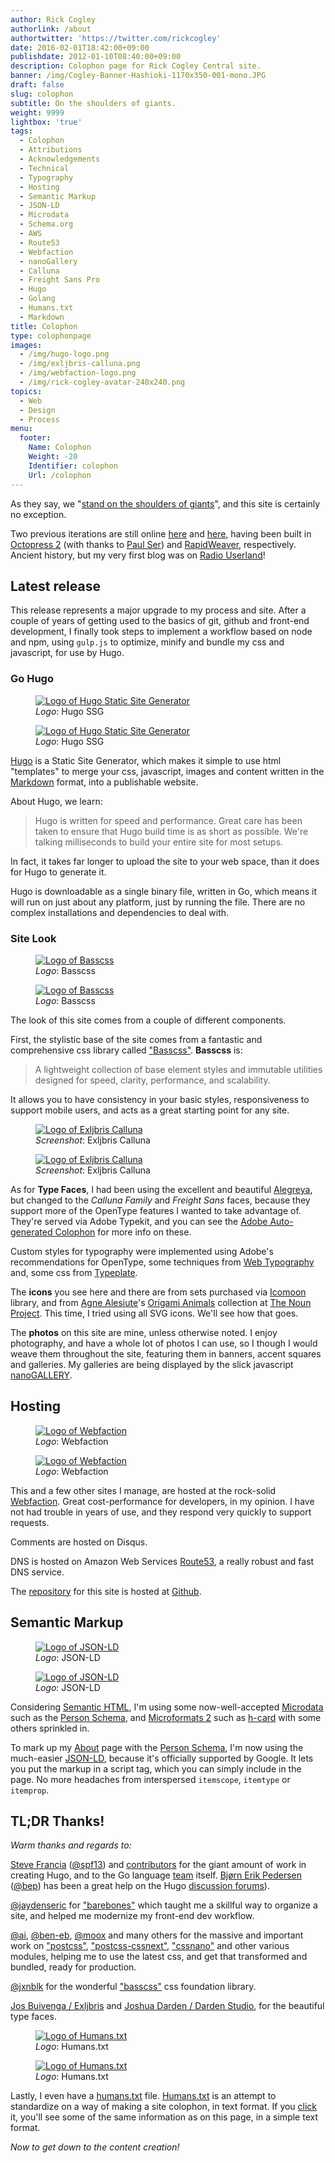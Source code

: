 ```yaml
---
author: Rick Cogley
authorlink: /about
authortwitter: 'https://twitter.com/rickcogley'
date: 2016-02-01T18:42:00+09:00
publishdate: 2012-01-10T08:40:00+09:00
description: Colophon page for Rick Cogley Central site.
banner: /img/Cogley-Banner-Hashioki-1170x350-001-mono.JPG
draft: false
slug: colophon
subtitle: On the shoulders of giants.
weight: 9999
lightbox: 'true'
tags:
  - Colophon
  - Attributions
  - Acknowledgements
  - Technical
  - Typography
  - Hosting
  - Semantic Markup
  - JSON-LD
  - Microdata
  - Schema.org
  - AWS
  - Route53
  - Webfaction
  - nanoGallery
  - Calluna
  - Freight Sans Pro
  - Hugo
  - Golang
  - Humans.txt
  - Markdown
title: Colophon
type: colophonpage
images:
  - /img/hugo-logo.png
  - /img/exljbris-calluna.png
  - /img/webfaction-logo.png
  - /img/rick-cogley-avatar-240x240.png
topics:
  - Web
  - Design
  - Process
menu:
  footer:
    Name: Colophon
    Weight: -20
    Identifier: colophon
    Url: /colophon
---
```


As they say, we "[stand on the shoulders of giants](https://en.wikipedia.org/wiki/Standing_on_the_shoulders_of_giants "Wikipedia article about etymology of standing on the shoulders of giants")", and this site is certainly no exception.

Two previous iterations are still online [here](http://rick3.cogley.info) and [here](http://rick2.cogley.info), having been built in [Octopress 2](http://octopress.org/) (with thanks to [Paul Ser](http://about.me/paul_ser)) and [RapidWeaver](http://www.realmacsoftware.com/rapidweaver), respectively. Ancient history, but my very first blog was on [Radio Userland](http://radio.userland.com)!

## Latest release

This release represents a major upgrade to my process and site. After a couple of years of getting used to the basics of git, github and front-end development, I finally took steps to implement a workflow based on node and npm, using ``gulp.js`` to optimize, minify and bundle my css and javascript, for use by Hugo.

### Go Hugo

<figure class="sm-show col-4 mxn12 left fit">
  <a href="/img/hugo-logo.png" title="Hugo Logo" data-lightbox="set1" data-title="Hugo Logo"><img class="rounded border border-darken-1" src="/img/hugo-logo.png" alt="Logo of Hugo Static Site Generator"></a>
  <figcaption><em>Logo</em>: Hugo SSG</figcaption>
</figure>
<figure class="sm-hide col-12 fit">
  <a href="/img/hugo-logo.png" title="Hugo Logo" data-title="Hugo Logo"><img class="rounded border border-darken-1" src="/img/hugo-logo.png" alt="Logo of Hugo Static Site Generator" ></a>
  <figcaption><em>Logo</em>: Hugo SSG</figcaption>
</figure>

[Hugo](http://gohugo.io) is a Static Site Generator, which makes it simple to use html "templates" to merge your css, javascript, images and content written in the [Markdown](http://daringfireball.net/projects/markdown/) format, into a publishable website.

About Hugo, we learn:

> Hugo is written for speed and performance. Great care has been taken to ensure that Hugo build time is as short as possible. We're talking milliseconds to build your entire site for most setups.

In fact, it takes far longer to upload the site to your web space, than it does for Hugo to generate it.

Hugo is downloadable as a single binary file, written in Go, which means it will run on just about any platform, just by running the file. There are no complex installations and dependencies to deal with.

### Site Look

<figure class="sm-show col-4 mxn12 left fit">
  <a href="/img/basscss.png" title="Basscss Logo" data-lightbox="set1" data-title="Basscss Logo"><img class="rounded border border-darken-1 bg-rice-paper-light" src="/img/basscss.png" alt="Logo of Basscss"></a>
  <figcaption><em>Logo</em>: Basscss</figcaption>
</figure>
<figure class="sm-hide col-12 fit bg-white">
  <a href="/img/basscss.png" title="Basscss Logo" data-title="Basscss Logo"><img class="rounded border border-darken-1 bg-rice-paper-light" src="/img/basscss.png" alt="Logo of Basscss" ></a>
  <figcaption><em>Logo</em>: Basscss</figcaption>
</figure>

The look of this site comes from a couple of different components.

First, the stylistic base of the site comes from a fantastic and comprehensive css library called ["Basscss"](http://www.basscss.com/). **Basscss** is:

> A lightweight collection of base element styles and immutable utilities designed for speed, clarity, performance, and scalability.

It allows you to have consistency in your basic styles, responsiveness to support mobile users, and acts as a great starting point for any site.

<figure class="sm-show col-4 mxn12 left fit">
  <a href="/img/exljbris-calluna.png" title="Exljbris Calluna" data-lightbox="set1" data-title="Exljbris Calluna"><img class="rounded border border-darken-1" src="/img/exljbris-calluna.png" alt="Logo of Exljbris Calluna"></a>
  <figcaption><em>Screenshot</em>: Exljbris Calluna</figcaption>
</figure>
<figure class="sm-hide col-12 fit">
  <a href="/img/exljbris-calluna.png" title="Exljbris Calluna" data-title="Hugo Logo"><img class="rounded border border-darken-1" src="/img/exljbris-calluna.png" alt="Logo of Exljbris Calluna" ></a>
  <figcaption><em>Screenshot</em>: Exljbris Calluna</figcaption>
</figure>

As for **Type Faces**, I had been using the excellent and beautiful [Alegreya](http://www.huertatipografica.com/about), but changed to the _Calluna Family_ and _Freight Sans_ faces, because they support more of the OpenType features I wanted to take advantage of. They're served via Adobe Typekit, and you can see the [Adobe Auto-generated Colophon](https://typekit.com/colophons/ihk8ryw) for more info on these.

Custom styles for typography were implemented using Adobe's recommendations for OpenType, some techniques from [Web Typography](http://webtypography.net) and, some css from [Typeplate](http://typeplate.com/).

The **icons** you see here and there are from sets purchased via [Icomoon](https://icomoon.io) library, and from [Agne Alesiute](https://thenounproject.com/grrrauf/)'s [Origami Animals](https://thenounproject.com/grrrauf/collection/origami-animals/) collection at [The Noun Project](https://thenounproject.com). This time, I tried using all SVG icons. We'll see how that goes.

The **photos** on this site are mine, unless otherwise noted. I enjoy photography, and have a whole lot of photos I can use, so I though I would weave them throughout the site, featuring them in banners, accent squares and galleries. My galleries are being displayed by the slick javascript [nanoGALLERY](http://nanogallery.brisbois.fr).

## Hosting

<figure class="sm-show col-4 mxn12 left fit">
  <a href="/img/webfaction-logo.png" title="Webfaction" data-lightbox="set1" data-title="Webfaction"><img class="rounded border border-darken-1 bg-white" src="/img/webfaction-logo.png" alt="Logo of Webfaction"></a>
  <figcaption><em>Logo</em>: Webfaction</figcaption>
</figure>
<figure class="sm-hide col-12 fit">
  <a href="/img/webfaction-logo.png" title="Webfaction" data-title="Webfaction Logo"><img class="rounded border border-darken-1 bg-white" src="/img/webfaction-logo.png" alt="Logo of Webfaction" ></a>
  <figcaption><em>Logo</em>: Webfaction</figcaption>
</figure>

This and a few other sites I manage, are hosted at the rock-solid [Webfaction](http://www.webfaction.com/?affiliate=rcogley). Great cost-performance for developers, in my opinion. I have not had trouble in years of use, and they respond very quickly to support requests.

Comments are hosted on Disqus.

DNS is hosted on Amazon Web Services [Route53](https://aws.amazon.com/route53/), a really robust and fast DNS service.

The [repository](https://github.com/RickCogley/RCC-Hugo2015) for this site is hosted at [Github](https://github.com).

## Semantic Markup

<figure class="sm-show col-4 mxn12 left fit">
  <a href="/img/json-ld-logo.png" title="JSON-LD Logo" data-lightbox="set1" data-title="JSON-LD Logo"><img class="rounded border border-darken-1 bg-white" src="/img/json-ld-logo.png" alt="Logo of JSON-LD"></a>
  <figcaption><em>Logo</em>: JSON-LD</figcaption>
</figure>
<figure class="sm-hide col-12 fit">
  <a href="/img/json-ld-logo.png" title="JSON-LD Logo" data-title="JSON-LD Logo"><img class="rounded border border-darken-1 bg-white" src="/img/json-ld-logo.png" alt="Logo of JSON-LD" ></a>
  <figcaption><em>Logo</em>: JSON-LD</figcaption>
</figure>

Considering [Semantic HTML](http://en.wikipedia.org/wiki/Semantic_HTML "Semantic H.T.M.L. Wikipedia article link"), I'm using some now-well-accepted [Microdata](http://schema.org "Canonical site for Microdata, Schema.org") such as the [Person Schema](http://schema.org/Person "Microdata Person Schema"), and [Microformats 2](http://microformats.org/wiki/microformats2 "V2 of Microformats, improving ease-of-use for authors and implementers") such as [h-card](http://microformats.org/wiki/h-card "Microformats 2 update to hCard") with some others sprinkled in.

To mark up my [About](/about) page with the [Person Schema](http://schema.org/Person "Microdata Person Schema"), I'm now using the much-easier [JSON-LD](http://www.w3.org/TR/json-ld/#embedding-json-ld-in-html-documents), because it's officially supported by Google. It lets you put the markup in a script tag, which you can simply include in the page. No more headaches from interspersed `itemscope`, `itemtype` or `itemprop`.

## TL;DR Thanks!

_Warm thanks and regards to:_

[Steve Francia](http://spf13.com) ([@spf13](https://github.com/spf13)) and [contributors](https://github.com/spf13/hugo/graphs/contributors) for the giant amount of work in creating Hugo, and to the Go language [team](http://golang.org/CONTRIBUTORS) itself. [Bjørn Erik Pedersen](http://bep.is) ([@bep](https://github.com/bep)) has been a great help on the Hugo [discussion forums](http://discuss.hugo.io)).

[@jaydenseric](https://github.com/jaydenseric) for ["barebones"](https://github.com/jaydenseric/Barebones) which taught me a skillful way to organize a site, and helped me modernize my front-end dev workflow.

[@ai](https://github.com/ai), [@ben-eb](https://github.com/ben-eb), [@moox](https://github.com/moox) and many others for the massive and important work on ["postcss"](https://github.com/postcss/postcss), ["postcss-cssnext"](https://github.com/MoOx/postcss-cssnext), ["cssnano"](https://github.com/ben-eb/cssnano) and other various modules, helping me to use the latest css, and get that transformed and bundled, ready for production.

[@jxnblk](https://github.com/jxnblk) for the wonderful ["basscss"](http://www.basscss.com/) css foundation library.  

[Jos Buivenga / Exljbris](https://exljbris.wordpress.com/about/) and [Joshua Darden / Darden Studio](https://www.dardenstudio.com/studio), for the beautiful type faces.

<figure class="sm-show col-4 mxn12 left fit">
  <a href="/img/humans-txt-large-logo2.png" title="Humans.txt Logo" data-lightbox="set1" data-title="Humans.txt Logo"><img class="rounded border border-darken-1 bg-white" src="/img/humans-txt-large-logo2.png" alt="Logo of Humans.txt"></a>
  <figcaption><em>Logo</em>: Humans.txt</figcaption>
</figure>
<figure class="sm-hide col-12 fit">
  <a href="/img/humans-txt-large-logo2.png" title="Humans.txt Logo" data-title="Humans.txt Logo"><img class="rounded border border-darken-1 bg-white" src="/img/humans-txt-large-logo2.png" alt="Logo of Humans.txt" ></a>
  <figcaption><em>Logo</em>: Humans.txt</figcaption>
</figure>

Lastly, I even have a [humans.txt](/humans.txt) file. [Humans.txt](http://humanstxt.org) is an attempt to standardize on a way of making a site colophon, in text format. If you [click](/humans.txt) it, you'll see some of the same information as on this page, in a simple text format.

_Now to get down to the content creation!_
